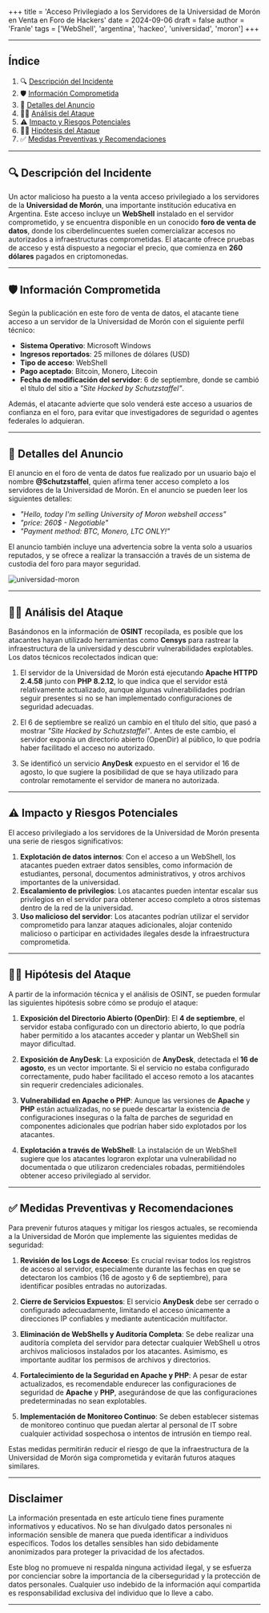 +++
title = 'Acceso Privilegiado a los Servidores de la Universidad de Morón en Venta en Foro de Hackers'
date = 2024-09-06
draft = false
author = 'Franle'
tags = ['WebShell', 'argentina', 'hackeo', 'universidad', 'moron']
+++

---

## Índice
1. 🔍 [Descripción del Incidente](#descripción-del-incidente)
2. 🛡️ [Información Comprometida](#información-comprometida)
3. 🛑 [Detalles del Anuncio](#detalles-del-anuncio)
4. 🕵️‍♂️ [Análisis del Ataque](#análisis-del-ataque)
5. ⚠️ [Impacto y Riesgos Potenciales](#impacto-y-riesgos-potenciales)
6. 🕵️‍♂️ [Hipótesis del Ataque](#hipótesis-del-ataque)
7. ✅ [Medidas Preventivas y Recomendaciones](#medidas-preventivas-y-recomendaciones)

---

## 🔍 Descripción del Incidente

Un actor malicioso ha puesto a la venta acceso privilegiado a los servidores de la **Universidad de Morón**, una importante institución educativa en Argentina. Este acceso incluye un **WebShell** instalado en el servidor comprometido, y se encuentra disponible en un conocido **foro de venta de datos**, donde los ciberdelincuentes suelen comercializar accesos no autorizados a infraestructuras comprometidas. El atacante ofrece pruebas de acceso y está dispuesto a negociar el precio, que comienza en **260 dólares** pagados en criptomonedas.

---

## 🛡️ Información Comprometida

Según la publicación en este foro de venta de datos, el atacante tiene acceso a un servidor de la Universidad de Morón con el siguiente perfil técnico:

- **Sistema Operativo**: Microsoft Windows
- **Ingresos reportados**: 25 millones de dólares (USD)
- **Tipo de acceso**: WebShell
- **Pago aceptado**: Bitcoin, Monero, Litecoin
- **Fecha de modificación del servidor**: 6 de septiembre, donde se cambió el título del sitio a _"Site Hacked by Schutzstaffel"_.

Además, el atacante advierte que solo venderá este acceso a usuarios de confianza en el foro, para evitar que investigadores de seguridad o agentes federales lo adquieran.

---

## 🛑 Detalles del Anuncio

El anuncio en el foro de venta de datos fue realizado por un usuario bajo el nombre **@Schutzstaffel**, quien afirma tener acceso completo a los servidores de la Universidad de Morón. En el anuncio se pueden leer los siguientes detalles:

- _"Hello, today I'm selling University of Moron webshell access"_
- _"price: 260$ - Negotiable"_ 
- _"Payment method: BTC, Monero, LTC ONLY!"_

El anuncio también incluye una advertencia sobre la venta solo a usuarios reputados, y se ofrece a realizar la transacción a través de un sistema de custodia del foro para mayor seguridad.

![universidad-moron](https://i.ibb.co/0cMgG6F/universidadmoron.png)

---

## 🕵️‍♂️ Análisis del Ataque

Basándonos en la información de **OSINT** recopilada, es posible que los atacantes hayan utilizado herramientas como **Censys** para rastrear la infraestructura de la universidad y descubrir vulnerabilidades explotables. Los datos técnicos recolectados indican que:

1. El servidor de la Universidad de Morón está ejecutando **Apache HTTPD 2.4.58** junto con **PHP 8.2.12**, lo que indica que el servidor está relativamente actualizado, aunque algunas vulnerabilidades podrían seguir presentes si no se han implementado configuraciones de seguridad adecuadas.

2. El 6 de septiembre se realizó un cambio en el título del sitio, que pasó a mostrar _"Site Hacked by Schutzstaffel"_. Antes de este cambio, el servidor exponía un directorio abierto (OpenDir) al público, lo que podría haber facilitado el acceso no autorizado.

3. Se identificó un servicio **AnyDesk** expuesto en el servidor el 16 de agosto, lo que sugiere la posibilidad de que se haya utilizado para controlar remotamente el servidor de manera no autorizada.

---

## ⚠️ Impacto y Riesgos Potenciales

El acceso privilegiado a los servidores de la Universidad de Morón presenta una serie de riesgos significativos:

1. **Explotación de datos internos**: Con el acceso a un WebShell, los atacantes pueden extraer datos sensibles, como información de estudiantes, personal, documentos administrativos, y otros archivos importantes de la universidad.
2. **Escalamiento de privilegios**: Los atacantes pueden intentar escalar sus privilegios en el servidor para obtener acceso completo a otros sistemas dentro de la red de la universidad.
3. **Uso malicioso del servidor**: Los atacantes podrían utilizar el servidor comprometido para lanzar ataques adicionales, alojar contenido malicioso o participar en actividades ilegales desde la infraestructura comprometida.

---

## 🕵️‍♂️ Hipótesis del Ataque

A partir de la información técnica y el análisis de OSINT, se pueden formular las siguientes hipótesis sobre cómo se produjo el ataque:

1. **Exposición del Directorio Abierto (OpenDir)**: El **4 de septiembre**, el servidor estaba configurado con un directorio abierto, lo que podría haber permitido a los atacantes acceder y plantar un WebShell sin mayor dificultad.
   
2. **Exposición de AnyDesk**: La exposición de **AnyDesk**, detectada el **16 de agosto**, es un vector importante. Si el servicio no estaba configurado correctamente, pudo haber facilitado el acceso remoto a los atacantes sin requerir credenciales adicionales.

3. **Vulnerabilidad en Apache o PHP**: Aunque las versiones de **Apache** y **PHP** están actualizadas, no se puede descartar la existencia de configuraciones inseguras o la falta de parches de seguridad en componentes adicionales que podrían haber sido explotados por los atacantes.

4. **Explotación a través de WebShell**: La instalación de un WebShell sugiere que los atacantes lograron explotar una vulnerabilidad no documentada o que utilizaron credenciales robadas, permitiéndoles obtener acceso privilegiado al servidor.

---

## ✅ Medidas Preventivas y Recomendaciones

Para prevenir futuros ataques y mitigar los riesgos actuales, se recomienda a la Universidad de Morón que implemente las siguientes medidas de seguridad:

1. **Revisión de los Logs de Acceso**: Es crucial revisar todos los registros de acceso al servidor, especialmente durante las fechas en que se detectaron los cambios (16 de agosto y 6 de septiembre), para identificar posibles entradas no autorizadas.

2. **Cierre de Servicios Expuestos**: El servicio **AnyDesk** debe ser cerrado o configurado adecuadamente, limitando el acceso únicamente a direcciones IP confiables y mediante autenticación multifactor.

3. **Eliminación de WebShells y Auditoría Completa**: Se debe realizar una auditoría completa del servidor para detectar cualquier WebShell u otros archivos maliciosos instalados por los atacantes. Asimismo, es importante auditar los permisos de archivos y directorios.

4. **Fortalecimiento de la Seguridad en Apache y PHP**: A pesar de estar actualizados, es recomendable endurecer las configuraciones de seguridad de **Apache** y **PHP**, asegurándose de que las configuraciones predeterminadas no sean explotables.

5. **Implementación de Monitoreo Continuo**: Se deben establecer sistemas de monitoreo continuo que puedan alertar al personal de IT sobre cualquier actividad sospechosa o intentos de intrusión en tiempo real.

Estas medidas permitirán reducir el riesgo de que la infraestructura de la Universidad de Morón siga comprometida y evitarán futuros ataques similares.

---

## Disclaimer

La información presentada en este artículo tiene fines puramente informativos y educativos. No se han divulgado datos personales ni información sensible de manera que pueda identificar a individuos específicos. Todos los detalles sensibles han sido debidamente anonimizados para proteger la privacidad de los afectados.

Este blog no promueve ni respalda ninguna actividad ilegal, y se esfuerza por concienciar sobre la importancia de la ciberseguridad y la protección de datos personales. Cualquier uso indebido de la información aquí compartida es responsabilidad exclusiva del individuo que lo lleve a cabo.

---
